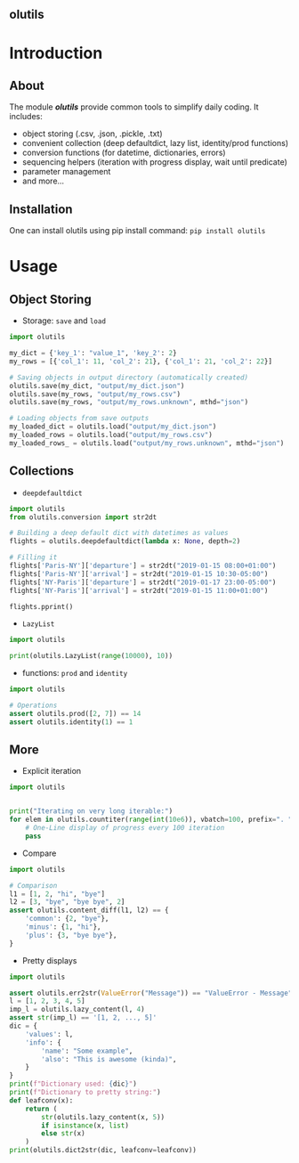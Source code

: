 olutils
---




# Introduction

## About

The module ***olutils*** provide common tools to simplify daily coding. It includes:

- object storing (.csv, .json, .pickle, .txt)
- convenient collection (deep defaultdict, lazy list, identity/prod functions)
- conversion functions (for datetime, dictionaries, errors)
- sequencing helpers (iteration with progress display, wait until predicate)
- parameter management
- and more...



## Installation

One can install olutils using pip install command: `pip install olutils`




# Usage


## Object Storing

* Storage: `save` and `load`

```python
import olutils

my_dict = {'key_1': "value_1", 'key_2': 2}
my_rows = [{'col_1': 11, 'col_2': 21}, {'col_1': 21, 'col_2': 22}]

# Saving objects in output directory (automatically created)
olutils.save(my_dict, "output/my_dict.json")
olutils.save(my_rows, "output/my_rows.csv")
olutils.save(my_rows, "output/my_rows.unknown", mthd="json")

# Loading objects from save outputs
my_loaded_dict = olutils.load("output/my_dict.json")
my_loaded_rows = olutils.load("output/my_rows.csv")
my_loaded_rows_ = olutils.load("output/my_rows.unknown", mthd="json")
```



## Collections

* `deepdefaultdict`

```python
import olutils
from olutils.conversion import str2dt

# Building a deep default dict with datetimes as values
flights = olutils.deepdefaultdict(lambda x: None, depth=2)

# Filling it
flights['Paris-NY']['departure'] = str2dt("2019-01-15 08:00+01:00")
flights['Paris-NY']['arrival'] = str2dt("2019-01-15 10:30-05:00")
flights['NY-Paris']['departure'] = str2dt("2019-01-17 23:00-05:00")
flights['NY-Paris']['arrival'] = str2dt("2019-01-15 11:00+01:00")

flights.pprint()
```


* `LazyList`

```python
import olutils

print(olutils.LazyList(range(10000), 10))
```


* functions: `prod` and `identity`

```python
import olutils

# Operations
assert olutils.prod([2, 7]) == 14
assert olutils.identity(1) == 1
```



## More

* Explicit iteration

```python
import olutils


print("Iterating on very long iterable:")
for elem in olutils.countiter(range(int(10e6)), vbatch=100, prefix=". "):
    # One-Line display of progress every 100 iteration
    pass
```


* Compare

```python
import olutils

# Comparison
l1 = [1, 2, "hi", "bye"]
l2 = [3, "bye", "bye bye", 2]
assert olutils.content_diff(l1, l2) == {
    'common': {2, "bye"},
    'minus': {1, "hi"},
    'plus': {3, "bye bye"},
}
```


* Pretty displays

```python
import olutils

assert olutils.err2str(ValueError("Message")) == "ValueError - Message"
l = [1, 2, 3, 4, 5]
imp_l = olutils.lazy_content(l, 4)
assert str(imp_l) == '[1, 2, ..., 5]'
dic = {
    'values': l,
    'info': {
        'name': "Some example",
        'also': "This is awesome (kinda)",
    }
}
print(f"Dictionary used: {dic}")
print(f"Dictionary to pretty string:")
def leafconv(x):
    return (
        str(olutils.lazy_content(x, 5))
        if isinstance(x, list)
        else str(x)
    )
print(olutils.dict2str(dic, leafconv=leafconv))
```
